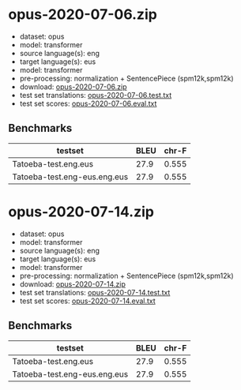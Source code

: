 # opus-2020-07-06.zip

* dataset: opus
* model: transformer
* source language(s): eng
* target language(s): eus
* model: transformer
* pre-processing: normalization + SentencePiece (spm12k,spm12k)
* download: [opus-2020-07-06.zip](https://object.pouta.csc.fi/Tatoeba-MT-models/eng-euq/opus-2020-07-06.zip)
* test set translations: [opus-2020-07-06.test.txt](https://object.pouta.csc.fi/Tatoeba-MT-models/eng-euq/opus-2020-07-06.test.txt)
* test set scores: [opus-2020-07-06.eval.txt](https://object.pouta.csc.fi/Tatoeba-MT-models/eng-euq/opus-2020-07-06.eval.txt)

## Benchmarks

| testset               | BLEU  | chr-F |
|-----------------------|-------|-------|
| Tatoeba-test.eng.eus 	| 27.9 	| 0.555 |
| Tatoeba-test.eng-eus.eng.eus 	| 27.9 	| 0.555 |

# opus-2020-07-14.zip

* dataset: opus
* model: transformer
* source language(s): eng
* target language(s): eus
* model: transformer
* pre-processing: normalization + SentencePiece (spm12k,spm12k)
* download: [opus-2020-07-14.zip](https://object.pouta.csc.fi/Tatoeba-MT-models/eng-euq/opus-2020-07-14.zip)
* test set translations: [opus-2020-07-14.test.txt](https://object.pouta.csc.fi/Tatoeba-MT-models/eng-euq/opus-2020-07-14.test.txt)
* test set scores: [opus-2020-07-14.eval.txt](https://object.pouta.csc.fi/Tatoeba-MT-models/eng-euq/opus-2020-07-14.eval.txt)

## Benchmarks

| testset               | BLEU  | chr-F |
|-----------------------|-------|-------|
| Tatoeba-test.eng.eus 	| 27.9 	| 0.555 |
| Tatoeba-test.eng-eus.eng.eus 	| 27.9 	| 0.555 |

